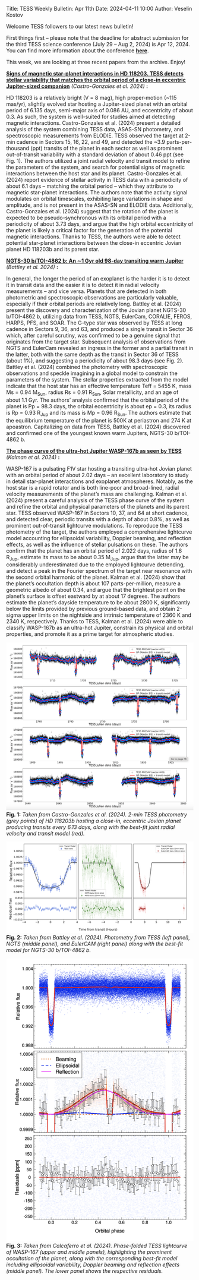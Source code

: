 Title: TESS Weekly Bulletin: Apr 11th
Date: 2024-04-11 10:00
Author: Veselin Kostov

Welcome TESS followers to our latest news bulletin! 

First things first – please note that the deadline for abstract submission for the third TESS science conference (July 29 – Aug 2, 2024) is Apr 12, 2024. You can find more information about the conference **[here](https://tsc.mit.edu/)**.

This week, we are looking at three recent papers from the archive. Enjoy!

**[Signs of magnetic star-planet interactions in HD 118203. TESS detects stellar variability that matches the orbital period of a close-in eccentric Jupiter-sized companion](https://arxiv.org/abs/2401.17272)** *(Castro-Gonzales et al. 2024)* **:**

HD 118203 is a relatively bright (V = 8 mag), high proper-motion (~115 mas/yr), slightly evolved star hosting a Jupiter-sized planet with an orbital period of 6.135 days, semi-major axis of 0.086 AU, and eccentricity of about 0.3. As such, the system is well-suited for studies aimed at detecting magnetic interactions. Castro-Gonzales et al. (2024) present a detailed analysis of the system combining TESS data, ASAS-SN photometry, and spectroscopic measurements from ELODIE. TESS observed the target at 2-min cadence in Sectors 15, 16, 22, and 49, and detected the ~3.9 parts-per-thousand (ppt) transits of the planet in each sector as well as prominent out-of-transit variability with a standard deviation of about 0.46 ppt (see Fig. 1). The authors utilized a joint radial velocity and transit model to refine the parameters of the system, and search for potential signs of magnetic interactions between the host star and its planet. Castro-Gonzales et al. (2024) report evidence of stellar activity in TESS data with a periodicity of about 6.1 days – matching the orbital period – which they attribute to magnetic star-planet interactions. The authors note that the activity signal modulates on orbital timescales, exhibiting large variations in shape and amplitude, and is not present in the ASAS-SN and ELODIE data. Additionally, Castro-Gonzales et al. (2024) suggest that the rotation of the planet is expected to be pseudo-synchronous with its orbital period with a periodicity of about 3.73 days, and argue that the high orbital eccentricity of the planet is likely a critical factor for the generation of the potential magnetic interactions. Thanks to TESS, the authors were able to detect potential star-planet interactions between the close-in eccentric Jovian planet HD 118203b and its parent star. 


**[NGTS-30 b/TOI-4862 b: An ∼1 Gyr old 98-day transiting warm Jupiter](https://arxiv.org/abs/2404.02974)** *(Battley et al. 2024)* **:**

In general, the longer the period of an exoplanet is the harder it is to detect it in transit data and the easier it is to detect it in radial velocity measurements – and vice versa. Planets that are detected in both photometric and spectroscopic observations are particularly valuable, especially if their orbital periods are relatively long. Battley et al. (2024) present the discovery and characterization of the Jovian planet NGTS-30 b/TOI-4862 b, utilizing data from TESS, NGTS, EulerCam, CORALIE, FEROS, HARPS, PFS, and SOAR. The G-type star was observed by TESS at long cadence in Sectors 9, 36, and 63, and produced a single transit in Sector 36 which, after careful scrutiny, was confirmed to be a genuine signal that originates from the target star. Subsequent analysis of observations from NGTS and EulerCam revealed an ingress in the former and a partial transit in the latter, both with the same depth as the transit in Sector 36 of TESS (about 1%), and suggesting a periodicity of about 98.3 days (see Fig. 2). Battley et al. (2024) combined the photometry with spectroscopic observations and speckle imagining in a global model to constrain the parameters of the system. The stellar properties extracted from the model indicate that the host star has an effective temperature Teff = 5455 K, mass Ms = 0.94 M<sub>Sun</sub>, radius Rs = 0.91 R<sub>Sun</sub>, Solar metallicity, and an age of about 1.1 Gyr. The authors’ analysis confirmed that the orbital period of the planet is Pp = 98.3 days, the orbital eccentricity is about ep = 0.3, its radius is Rp = 0.93 R<sub>Jup</sub> and its mass is Mp = 0.96 R<sub>Sun</sub>.​ The authors estimate that the equilibrium temperature of the planet is 500K at periastron and 274 K at apoastron. Capitalizing on data from TESS, Battley et al. (2024) discovered and confirmed one of the youngest known warm Jupiters, NGTS-30 b/TOI-4862 b. 


**[The phase curve of the ultra-hot Jupiter WASP-167b as seen by TESS](https://arxiv.org/abs/2403.19468)** *(Kalman et al. 2024)* **:**

WASP-167 is a pulsating F1V star hosting a transiting ultra-hot Jovian planet with an orbital period of about 2.02 days – an excellent laboratory to study in detail star-planet interactions and exoplanet atmospheres. Notably, as the host star is a rapid rotator and is both line-poor and broad-lined, radial velocity measurements of the planet’s mass are challenging. Kalman et al. (2024) present a careful analysis of the TESS phase curve of the system and refine the orbital and physical parameters of the planets and its parent star. TESS observed WASP-167 in Sectors 10, 37, and 64 at short cadence, and detected clear, periodic transits with a depth of about 0.8%, as well as prominent out-of-transit lightcurve modulations. To reproduce the TESS photometry of the target, the authors employed a comprehensive lightcurve model accounting for ellipsoidal variability, Doppler beaming, and reflection effects, as well as the influence of stellar pulsations on these. The authors confirm that the planet has an orbital period of 2.022 days, radius of 1.6 R<sub>Jup</sub>, estimate its mass to be about 0.35 M<sub>Jup</sub>, argue that the latter may be considerably underestimated due to the employed lightcurve detrending, and detect a peak in the Fourier spectrum of the target near resonance with the second orbital harmonic of  the planet. Kalman et al. (2024) show that the planet’s occultation depth is about 107 parts-per-million, measure a geometric albedo of about 0.34, and argue that the brightest point on the  planet’s surface is offset eastward by at about 17 degrees. The authors estimate the planet’s dayside temperature to be about 2800 K, significantly below the limits provided by previous ground-based data, and obtain 2-sigma upper limits on the nightside and intrinsic temperature of 2360 K and 2340 K, respectively. Thanks to TESS, Kalman et al. (2024) were able to classify WASP-167b as an ultra-hot Jupiter, constrain its physical and orbital properties, and promote it as a prime target for atmospheric studies. 


![Castro_Gonzales2024](images/news/Castro_Gonzales_2024_Fig4.png)
**Fig. 1:** *Taken from Castro-Gonzales et al. (2024). 2-min TESS photometry (grey points) of HD 118203b hosting a close-in, eccentric Jovian planet producing transits every 6.13 days, along with the best-fit joint radial velocity and transit model (red).* 

![Battley2024](images/news/Battley_2024_Fig1.png)
**Fig. 2:** *Taken from Battley et al. (2024). Photometry from TESS (left panel), NGTS (middle panel), and EulerCAM (right panel) along with the best-fit model for NGTS-30 b/TOI-4862 b.*

![Kalman2024](images/news/Kalman_2024_Fig5.png)
**Fig. 3:** *Taken from Calcaferro et al. (2024). Phase-folded TESS lightcurve of WASP-167 (upper and middle panels), highlighting the prominent occultation of the planet, along with the corresponding best-fit model including ellipsoidal variability, Doppler beaming and reflection effects (middle panel). The lower panel shows the respective residuals.*


